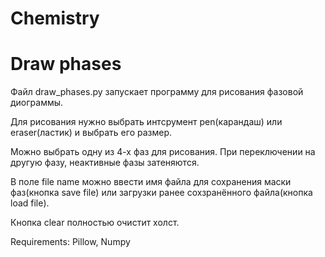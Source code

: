 # Chemistry

# Draw phases
Файл draw_phases.py запускает программу для рисования фазовой диограммы.

Для рисования нужно выбрать интсрумент pen(карандаш) или eraser(ластик) и выбрать его размер.

Можно выбрать одну из 4-х фаз для рисования. При переключении на другую фазу, неактивные фазы затеняются.

В поле file name можно ввести имя файла для сохранения маски фаз(кнопка save file) или загрузки ранее сохзранённого файла(кнопка load file).

Кнопка clear полностью очистит холст.

Requirements: Pillow, Numpy
